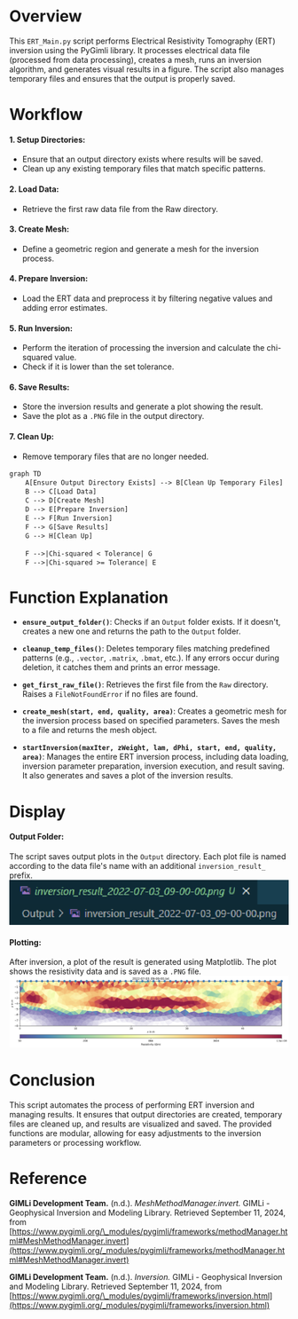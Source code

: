 # Overview

This `ERT_Main.py` script performs Electrical Resistivity Tomography (ERT) inversion using the PyGimli library. It processes electrical data file (processed from data processing), creates a mesh, runs an inversion algorithm, and generates visual results in a figure. The script also manages temporary files and ensures that the output is properly saved.

# Workflow

#### 1. Setup Directories:

- Ensure that an output directory exists where results will be saved.
- Clean up any existing temporary files that match specific patterns.

#### 2. Load Data:

- Retrieve the first raw data file from the Raw directory.

#### 3. Create Mesh:

- Define a geometric region and generate a mesh for the inversion process.

#### 4. Prepare Inversion:

- Load the ERT data and preprocess it by filtering negative values and adding error estimates.

#### 5. Run Inversion:

- Perform the iteration of processing the inversion and calculate the chi-squared value.
- Check if it is lower than the set tolerance.

#### 6. Save Results:

- Store the inversion results and generate a plot showing the result.
- Save the plot as a `.PNG` file in the output directory.

#### 7. Clean Up:

- Remove temporary files that are no longer needed.

```mermaid
graph TD
    A[Ensure Output Directory Exists] --> B[Clean Up Temporary Files]
    B --> C[Load Data]
    C --> D[Create Mesh]
    D --> E[Prepare Inversion]
    E --> F[Run Inversion]
    F --> G[Save Results]
    G --> H[Clean Up]

    F -->|Chi-squared < Tolerance| G
    F -->|Chi-squared >= Tolerance| E
```

# Function Explanation

- **`ensure_output_folder()`**: Checks if an `Output` folder exists. If it doesn't, creates a new one and returns the path to the `Output` folder.

- **`cleanup_temp_files()`**: Deletes temporary files matching predefined patterns (e.g., `.vector`, `.matrix`, `.bmat`, etc.). If any errors occur during deletion, it catches them and prints an error message.

- **`get_first_raw_file()`**: Retrieves the first file from the `Raw` directory. Raises a `FileNotFoundError` if no files are found.

- **`create_mesh(start, end, quality, area)`**: Creates a geometric mesh for the inversion process based on specified parameters. Saves the mesh to a file and returns the mesh object.

- **`startInversion(maxIter, zWeight, lam, dPhi, start, end, quality, area)`**: Manages the entire ERT inversion process, including data loading, inversion parameter preparation, inversion execution, and result saving. It also generates and saves a plot of the inversion results.

# Display

#### Output Folder:

The script saves output plots in the `Output` directory. Each plot file is named according to the data file's name with an additional `inversion_result_` prefix.
![alt text](Output.png)

#### Plotting:

After inversion, a plot of the result is generated using Matplotlib. The plot shows the resistivity data and is saved as a `.PNG` file.
![alt text](inversion_result_.png)

# Conclusion

This script automates the process of performing ERT inversion and managing results. It ensures that output directories are created, temporary files are cleaned up, and results are visualized and saved. The provided functions are modular, allowing for easy adjustments to the inversion parameters or processing workflow.

# Reference

**GIMLi Development Team.** (n.d.). _MeshMethodManager.invert._ GIMLi - Geophysical Inversion and Modeling Library. Retrieved September 11, 2024, from [https://www.pygimli.org/\_modules/pygimli/frameworks/methodManager.html#MeshMethodManager.invert](https://www.pygimli.org/_modules/pygimli/frameworks/methodManager.html#MeshMethodManager.invert)

**GIMLi Development Team.** (n.d.). _Inversion._ GIMLi - Geophysical Inversion and Modeling Library. Retrieved September 11, 2024, from [https://www.pygimli.org/\_modules/pygimli/frameworks/inversion.html](https://www.pygimli.org/_modules/pygimli/frameworks/inversion.html)
